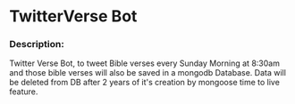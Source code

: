 # TwitterVerse Bot

### Description:
Twitter Verse Bot, to tweet Bible verses every Sunday Morning at 8:30am and those bible verses will also be saved in a mongodb Database. Data will be deleted from DB after 2 years of it's creation by mongoose time to live feature.
